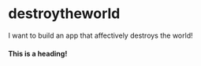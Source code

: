 # destroytheworld
I want to build an app that affectively destroys the world!

#### This is a heading!
